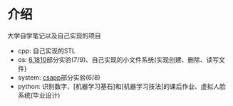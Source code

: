 # 介绍
大学自学笔记以及自己实现的项目
- cpp: 自己实现的STL
- os: [6.1810](https://pdos.csail.mit.edu/6.1810/2022/overview.html)部分实验(7/9)、自己实现的小文件系统(实现创建、删除、读写文件)
- system: [csapp](http://csapp.cs.cmu.edu/3e/labs.html)部分实验(6/8)
- python: 识别数字、[机器学习基石]和[机器学习技法]的课后作业、虚拟人脸系统(毕业设计)

